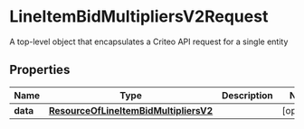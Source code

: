 

# LineItemBidMultipliersV2Request

A top-level object that encapsulates a Criteo API request for a single entity

## Properties

| Name | Type | Description | Notes |
|------------ | ------------- | ------------- | -------------|
|**data** | [**ResourceOfLineItemBidMultipliersV2**](ResourceOfLineItemBidMultipliersV2.md) |  |  [optional] |



